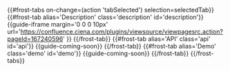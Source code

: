 {{\#frost-tabs on-change=(action 'tabSelected') selection=selectedTab}}
{{\#frost-tab alias='Description' class='description' id='description'}}
{{guide-iframe margin='0 0 0 10px'
url='https://confluence.ciena.com/plugins/viewsource/viewpagesrc.action?pageId=167240596'
}} {{/frost-tab}} {{\#frost-tab alias='API' class='api' id='api'}}
{{guide-coming-soon}} {{/frost-tab}} {{\#frost-tab alias='Demo'
class='demo' id='demo'}} {{guide-coming-soon}} {{/frost-tab}}
{{/frost-tabs}}
